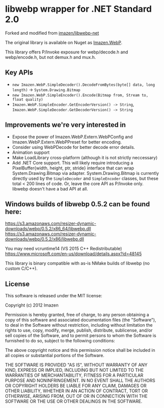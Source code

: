 # libwebp wrapper for .NET Standard 2.0

Forked and modified from [imazen/libwebp-net](http://github.com/imazen/libwebp-net)

The original library is available on Nuget as [Imazen.WebP](http://nuget.org/packages/Imazen.WebP).

This library offers P/Invoke exposure for webp/decode.h and webp/encode.h, but not demux.h and mux.h.

## Key APIs

* `new Imazen.WebP.SimpleDecoder().DecodeFromBytes(byte[] data, long length)` -> `System.Drawing.Bitmap`
* `new Imazen.WebP.SimpleEncoder().Encode(Bitmap from, Stream to, float quality)`
* `Imazen.WebP.SimpleEncoder.GetEncoderVersion() -> String`, `Imazen.WebP.SimpleDecoder.GetDecoderVersion() -> String`

## Improvements we're very interested in

* Expose the power of Imazen.WebP.Extern.WebPConfig and Imazen.WebP.Extern.WebPPreset for better encoding. 
* Consider using WebPDecode for better decode error details. 
* Animation support
* Make LoadLibrary cross-platform (although it is not strictly neccessary)
* Add .NET Core support. This will likely require introducing a PixelBuffer{width, height, ptr, stride} interface that can wrap System.Drawing.Bitmap via adapter. System.Drawing.Bitmap is currently directly used by the `SimpleDecoder` and `SimpleEncoder` classes, but these total < 200 lines of code. Or, leave the core API as P/Invoke only. libwebp doesn't have a bad API at all. 

## Windows builds of libwebp 0.5.2 can be found here:

https://s3.amazonaws.com/resizer-dynamic-downloads/webp/0.5.2/x86_64/libwebp.dll
https://s3.amazonaws.com/resizer-dynamic-downloads/webp/0.5.2/x86/libwebp.dll

You may need vcruntime14 (VS 2015 C++ Redistributable) https://www.microsoft.com/en-us/download/details.aspx?id=48145

This library is binary compatible with as-is NMake builds of libwebp (no custom C/C++).

## License

This software is released under the MIT license:

Copyright (c) 2012 Imazen

Permission is hereby granted, free of charge, to any person obtaining a copy of this software and associated documentation files (the "Software"), to deal in the Software without restriction, including without limitation the rights to use, copy, modify, merge, publish, distribute, sublicense, and/or sell copies of the Software, and to permit persons to whom the Software is furnished to do so, subject to the following conditions:

The above copyright notice and this permission notice shall be included in all copies or substantial portions of the Software.

THE SOFTWARE IS PROVIDED "AS IS", WITHOUT WARRANTY OF ANY KIND, EXPRESS OR IMPLIED, INCLUDING BUT NOT LIMITED TO THE WARRANTIES OF MERCHANTABILITY, FITNESS FOR A PARTICULAR PURPOSE AND NONINFRINGEMENT. IN NO EVENT SHALL THE AUTHORS OR COPYRIGHT HOLDERS BE LIABLE FOR ANY CLAIM, DAMAGES OR OTHER LIABILITY, WHETHER IN AN ACTION OF CONTRACT, TORT OR OTHERWISE, ARISING FROM, OUT OF OR IN CONNECTION WITH THE SOFTWARE OR THE USE OR OTHER DEALINGS IN THE SOFTWARE.
